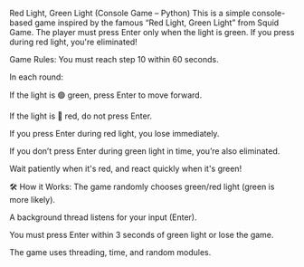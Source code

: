 
 Red Light, Green Light (Console Game – Python)
This is a simple console-based game inspired by the famous “Red Light, Green Light” from Squid Game.
The player must press Enter only when the light is green. If you press during red light, you're eliminated!

 Game Rules:
You must reach step 10 within 60 seconds.

In each round:

If the light is 🟢 green, press Enter to move forward.

If the light is 🔴 red, do not press Enter.

If you press Enter during red light, you lose immediately.

If you don’t press Enter during green light in time, you’re also eliminated.

Wait patiently when it's red, and react quickly when it's green!

🛠 How it Works:
The game randomly chooses green/red light (green is more likely).

A background thread listens for your input (Enter).

You must press Enter within 3 seconds of green light or lose the game.

The game uses threading, time, and random modules.
